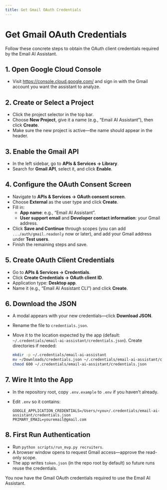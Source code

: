 ```yaml
---
title: Get Gmail OAuth Credentials
---
```


# Get Gmail OAuth Credentials

Follow these concrete steps to obtain the OAuth client credentials required by the Email AI Assistant.

## 1. Open Google Cloud Console

- Visit <https://console.cloud.google.com/> and sign in with the Gmail account you want the assistant to analyze.

## 2. Create or Select a Project

- Click the project selector in the top bar.
- Choose **New Project**, give it a name (e.g., “Email AI Assistant”), then click **Create**.
- Make sure the new project is active—the name should appear in the header.

## 3. Enable the Gmail API

- In the left sidebar, go to **APIs & Services → Library**.
- Search for **Gmail API**, select it, and click **Enable**.

## 4. Configure the OAuth Consent Screen

- Navigate to **APIs & Services → OAuth consent screen**.
- Choose **External** as the user type and click **Create**.
- Fill in:
  - **App name**: e.g., “Email AI Assistant”.
  - **User support email** and **Developer contact information**: your Gmail address.
- Click **Save and Continue** through scopes (you can add `.../auth/gmail.readonly` now or later), and add your Gmail address under **Test users**.
- Finish the remaining steps and save.

## 5. Create OAuth Client Credentials

- Go to **APIs & Services → Credentials**.
- Click **Create Credentials → OAuth client ID**.
- Application type: **Desktop app**.
- Name it (e.g., “Email AI Assistant CLI”) and click **Create**.

## 6. Download the JSON

- A modal appears with your new credentials—click **Download JSON**.
- Rename the file to `credentials.json`.
- Move it to the location expected by the app (default: `~/.credentials/email-ai-assistant/credentials.json`). Create directories if needed:

  ```bash
  mkdir -p ~/.credentials/email-ai-assistant
  mv ~/Downloads/credentials.json ~/.credentials/email-ai-assistant/credentials.json
  chmod 600 ~/.credentials/email-ai-assistant/credentials.json
  ```

## 7. Wire It Into the App

- In the repository root, copy `.env.example` to `.env` if you haven’t already.
- Edit `.env` so it contains:

  ```env
  GOOGLE_APPLICATION_CREDENTIALS=/Users/<you>/.credentials/email-ai-assistant/credentials.json
  PRIMARY_EMAIL=youremail@gmail.com
  ```

## 8. First Run Authentication

- Run `python scripts/run_mvp.py recruiters`.
- A browser window opens to request Gmail access—approve the read-only scope.
- The app writes `token.json` (in the repo root by default) so future runs reuse the credentials.

You now have the Gmail OAuth credentials required to use the Email AI Assistant.
